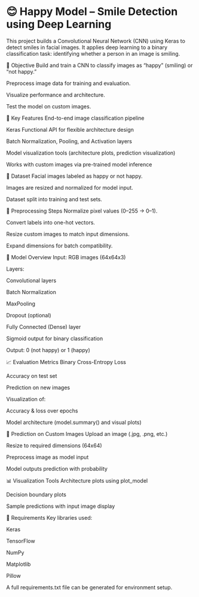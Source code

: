 # 😊 Happy Model – Smile Detection using Deep Learning
This project builds a Convolutional Neural Network (CNN) using Keras to detect smiles in facial images. It applies deep learning to a binary classification task: identifying whether a person in an image is smiling.

📌 Objective
Build and train a CNN to classify images as “happy” (smiling) or “not happy.”

Preprocess image data for training and evaluation.

Visualize performance and architecture.

Test the model on custom images.

🧠 Key Features
End-to-end image classification pipeline

Keras Functional API for flexible architecture design

Batch Normalization, Pooling, and Activation layers

Model visualization tools (architecture plots, prediction visualization)

Works with custom images via pre-trained model inference

📂 Dataset
Facial images labeled as happy or not happy.

Images are resized and normalized for model input.

Dataset split into training and test sets.

🔧 Preprocessing Steps
Normalize pixel values (0–255 → 0–1).

Convert labels into one-hot vectors.

Resize custom images to match input dimensions.

Expand dimensions for batch compatibility.

🧪 Model Overview
Input: RGB images (64x64x3)

Layers:

Convolutional layers

Batch Normalization

MaxPooling

Dropout (optional)

Fully Connected (Dense) layer

Sigmoid output for binary classification

Output: 0 (not happy) or 1 (happy)

📈 Evaluation Metrics
Binary Cross-Entropy Loss

Accuracy on test set

Prediction on new images

Visualization of:

Accuracy & loss over epochs

Model architecture (model.summary() and visual plots)

📸 Prediction on Custom Images
Upload an image (.jpg, .png, etc.)

Resize to required dimensions (64x64)

Preprocess image as model input

Model outputs prediction with probability

📊 Visualization Tools
Architecture plots using plot_model

Decision boundary plots

Sample predictions with input image display

🧾 Requirements
Key libraries used:

Keras

TensorFlow

NumPy

Matplotlib

Pillow

A full requirements.txt file can be generated for environment setup.
